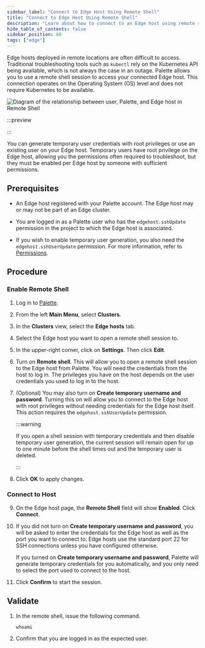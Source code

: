 ```yaml
---
sidebar_label: "Connect to Edge Host Using Remote Shell"
title: "Connect to Edge Host Using Remote Shell"
description: "Learn about how to connect to an Edge host using remote shell."
hide_table_of_contents: false
sidebar_position: 60
tags: ["edge"]
---
```


Edge hosts deployed in remote locations are often difficult to access. Traditional troubleshooting tools such as
`kubectl` rely on the Kubernetes API being available, which is not always the case in an outage. Palette allows you to
use a remote shell session to access your connected Edge host. This connection operates on the Operating System (OS)
level and does not require Kubernetes to be available.

![Diagram of the relationship between user, Palette, and Edge host in Remote Shell](/clusters_edge_cluster-mgmt_remote-shell.webp)

:::preview

:::

You can generate temporary user credentials with root privileges or use an existing user on your Edge host. Temporary
users have root privilege on the Edge host, allowing you the permissions often required to troubleshoot, but they must
be enabled per Edge host by someone with sufficient permissions.

## Prerequisites

- An Edge host registered with your Palette account. The Edge host may or may not be part of an Edge cluster.

- You are logged in as a Palette user who has the `edgehost.sshUpdate` permission in the project to which the Edge host
  is associated.

- If you wish to enable temporary user generation, you also need the `edgehost.sshUserUpdate` permission. For more
  information, refer to [Permissions](../../../user-management/palette-rbac/permissions.md).

## Procedure

### Enable Remote Shell

1. Log in to [Palette](https://console.spectrocloud.com).

2. From the left **Main Menu**, select **Clusters**.

3. In the **Clusters** view, select the **Edge hosts** tab.

4. Select the Edge host you want to open a remote shell session to.

5. In the upper-right corner, click on **Settings**. Then click **Edit**.

6. Turn on **Remote shell**. This will allow you to open a remote shell session to the Edge host from Palette. You will
   need the credentials from the host to log in. The privileges you have on the host depends on the user credentials you
   used to log in to the host.

7. (Optional) You may also turn on **Create temporary username and password**. Turning this on will allow you to connect
   to the Edge host with root privileges without needing credentials for the Edge host itself. This action requires the
   `edgehost.sshUserUpdate` permission.

   :::warning

   If you open a shell session with temporary credentials and then disable temporary user generation, the current
   session will remain open for up to one minute before the shell times out and the temporary user is deleted.

   :::

8. Click **OK** to apply changes.

### Connect to Host

9. On the Edge host page, the **Remote Shell** field will show **Enabled**. Click **Connect**.

10. If you did not turn on **Create temporary username and password**, you will be asked to enter the credentials for
    the Edge host as well as the port you want to connect to. Edge hosts use the standard port 22 for SSH connections
    unless you have configured otherwise.

    If you turned on **Create temporary username and password**, Palette will generate temporary credentials for you
    automatically, and you only need to select the port used to connect to the host.

11. Click **Confirm** to start the session.

## Validate

1. In the remote shell, issue the following command.

   ```shell
   whoami
   ```

2. Confirm that you are logged in as the expected user.
